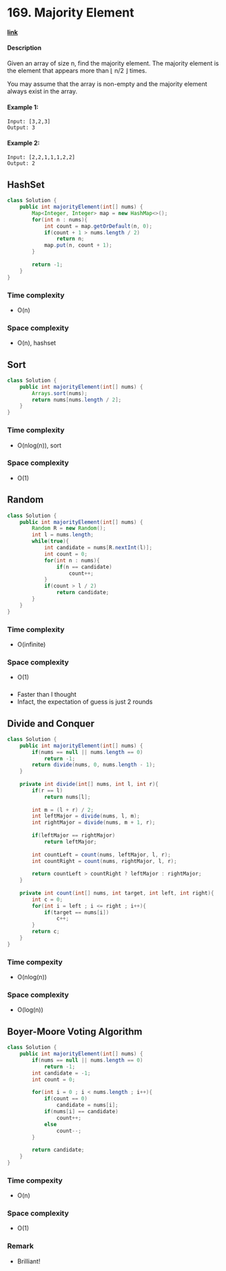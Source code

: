 # 169. Majority Element

#### [link](https://leetcode.com/problems/majority-element/description/) 

#### Description
Given an array of size n, find the majority element. The majority element is the element that appears more than ⌊ n/2 ⌋ times.

You may assume that the array is non-empty and the majority element always exist in the array.

#### Example 1:
```
Input: [3,2,3]
Output: 3
```
#### Example 2:
```
Input: [2,2,1,1,1,2,2]
Output: 2
```

## HashSet
```java
class Solution {
    public int majorityElement(int[] nums) {
        Map<Integer, Integer> map = new HashMap<>();
        for(int n : nums){
            int count = map.getOrDefault(n, 0);
            if(count + 1 > nums.length / 2)
                return n;
            map.put(n, count + 1);
        }
        
        return -1;
    }
}
```
### Time complexity
* O(n)
### Space complexity
* O(n), hashset

## Sort
```java
class Solution {
    public int majorityElement(int[] nums) {
        Arrays.sort(nums);
        return nums[nums.length / 2];
    }
}
```
### Time complexity
* O(nlog(n)), sort
### Space complexity
* O(1)

## Random
```java
class Solution {
    public int majorityElement(int[] nums) {
        Random R = new Random();
        int l = nums.length;
        while(true){
            int candidate = nums[R.nextInt(l)];
            int count = 0;
            for(int n : nums){
                if(n == candidate)
                    count++;
            }
            if(count > l / 2)
                return candidate;
        }
    }
}
```
### Time complexity
* O(infinite)
### Space complexity
* O(1)
###
* Faster than I thought
* Infact, the expectation of guess is just 2 rounds

## Divide and Conquer
```java
class Solution {
    public int majorityElement(int[] nums) {
        if(nums == null || nums.length == 0)
            return -1;
        return divide(nums, 0, nums.length - 1);
    }
    
    private int divide(int[] nums, int l, int r){
        if(r == l)
            return nums[l];
        
        int m = (l + r) / 2;
        int leftMajor = divide(nums, l, m);
        int rightMajor = divide(nums, m + 1, r);
        
        if(leftMajor == rightMajor)
            return leftMajor;
        
        int countLeft = count(nums, leftMajor, l, r);
        int countRight = count(nums, rightMajor, l, r);
        
        return countLeft > countRight ? leftMajor : rightMajor;
    }
    
    private int count(int[] nums, int target, int left, int right){
        int c = 0;
        for(int i = left ; i <= right ; i++){
            if(target == nums[i])
                c++;
        }
        return c;
    }
}
```
### Time compexity
* O(nlog(n))
### Space complexity
* O(log(n))

## Boyer-Moore Voting Algorithm
```java
class Solution {
    public int majorityElement(int[] nums) {
        if(nums == null || nums.length == 0)
            return -1;
        int candidate = -1;
        int count = 0;
        
        for(int i = 0 ; i < nums.length ; i++){
            if(count == 0)
                candidate = nums[i];
            if(nums[i] == candidate)
                count++;
            else
                count--;
        }
        
        return candidate;
    }
}
```
### Time compexity
* O(n)
### Space complexity
* O(1)
### Remark
* Brilliant!